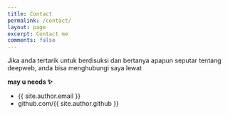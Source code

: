 ```yaml
---
title: Contact
permalink: /contact/
layout: page
excerpt: Contact me
comments: false
---
```


Jika anda tertarik untuk berdisuksi dan bertanya apapun seputar tentang deepweb,
anda bisa menghubungi saya lewat 


**may u needs ✨**

- {{ site.author.email }}
- github.com/{{ site.author.github }}
